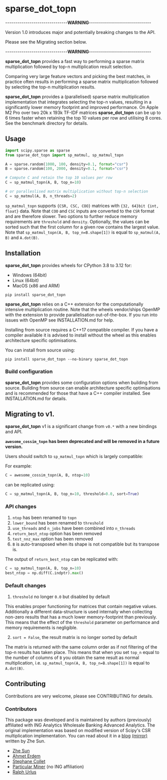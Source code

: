 # sparse\_dot\_topn

-------------------------------**WARNING**-------------------------------

Version 1.0 introduces major and potentially breaking changes to the API.

Please see the Migrating section below.

-------------------------------**WARNING**-------------------------------

**sparse\_dot\_topn** provides a fast way to performing a sparse matrix multiplication followed by top-n multiplication result selection.

Comparing very large feature vectors and picking the best matches, in practice often results in performing a sparse matrix multiplication followed by selecting the top-n multiplication results.

**sparse\_dot\_topn** provides a (parallelised) sparse matrix multiplication implementation that integrates selecting the top-n values, resulting in a significantly lower memory footprint and improved performance.
On Apple M2 Pro over two 20k x 193k TF-IDF matrices **sparse\_dot\_topn** can be up to 6 times faster when retaining the top 10 values per row and utilising 8 cores.
See the benchmark directory for details.

## Usage

```python
import scipy.sparse as sparse
from sparse_dot_topn import sp_matmul, sp_matmul_topn

A = sparse.random(1000, 100, density=0.1, format="csr")
B = sparse.random(100, 2000, density=0.1, format="csr")

# Compute C and retain the top 10 values per row
C = sp_matmul_topn(A, B, top_n=10)

# or paralleslised matrix multiplication without top-n selection
C = sp_matmul(A, B, n_threads=2)
```

`sp_matmul_topn` supports `{CSR, CSC, COO}` matrices with `{32, 64}bit {int, float}` data.
Note that `COO` and `CSC` inputs are converted to the `CSR` format and are therefore slower.
Two options to further reduce memory requirements are `threshold` and `density`.
Optionally, the values can be sorted such that the first column for a given row contains the largest value.
Note that `sp_matmul_topn(A, B, top_n=B.shape[1])` is equal to `sp_matmul(A, B)` and `A.dot(B)`.

## Installation

**sparse\_dot\_topn** provides wheels for CPython 3.8 to 3.12 for:

* Windows (64bit)
* Linux (64bit)
* MacOS (x86 and ARM)

```shell
pip install sparse_dot_topn
```

**sparse\_dot\_topn** relies on a C++ extension for the computationally intensive multiplication routine.
Note that the wheels vendor/ships OpenMP with the extension to provide parallelisation out-of-the-box.
If you run into issues with OpenMP see INSTALLATION.md for help.

Installing from source requires a C++17 compatible compiler.
If you have a compiler available it is advised to install without the wheel as this enables architecture specific optimisations.

You can install from source using:

```shell
pip install sparse_dot_topn --no-binary sparse_dot_topn
```

### Build configuration

**sparse\_dot\_topn** provides some configuration options when building from source.
Building from source can enable architecture specific optimisations and is recommended for those that have a C++ compiler installed.
See INSTALLATION.md for details.

## Migrating to v1.

**sparse\_dot\_topn** v1 is a significant change from `v0.*` with a new bindings and API.

**`awesome_cossim_topn` has been deprecated and will be removed in a future version.**

Users should switch to `sp_matmul_topn` which is largely compatible:

For example:

```python
C = awesome_cossim_topn(A, B, ntop=10)
```

can be replicated using:

```python
C = sp_matmul_topn(A, B, top_n=10, threshold=0.0, sort=True)
```

### API changes

1. `ntop` has been renamed to `topn`
2. `lower_bound` has been renamed to `threshold`
3. `use_threads` and `n_jobs` have been combined into `n_threads`
4. `return_best_ntop` option has been removed
5. `test_nnz_max` option has been removed
6. `B` is auto-transposed when its shape is not compatible but its transpose is.

The output of `return_best_ntop` can be replicated with:

```python
C = sp_matmul_topn(A, B, top_n=10)
best_ntop = np.diff(C.indptr).max()
```

### Default changes

1. `threshold` no longer `0.0` but disabled by default

This enables proper functioning for matrices that contain negative values.
Additionally a different data-structure is used internally when collecting non-zero results that has a much lower memory-footprint than previously.
This means that the effect of the `threshold` parameter on performance and memory requirements is negligible. 

2. `sort = False`, the result matrix is no longer sorted by default

The matrix is returned with the same column order as if not filtering of the top-n results has taken place.
This means that when you set `top_n` equal to the number of columns of `B` you obtain the same result as normal multiplication,
i.e. `sp_matmul_topn(A, B, top_n=B.shape[1])` is equal to `A.dot(B)`.

## Contributing

Contributions are very welcome, please see CONTRIBUTING for details.

### Contributors

This package was developed and is maintained by authors (previously) affiliated with ING Analytics Wholesale Banking Advanced Analytics.
The original implementation was based on modified version of Scipy's CSR multiplication implementation.
You can read about it in a [blog](https://medium.com/@ingwbaa/https-medium-com-ingwbaa-boosting-selection-of-the-most-similar-entities-in-large-scale-datasets-450b3242e618) [(mirror)](https://www.sun-analytics.nl/posts/2017-07-26-boosting-selection-of-most-similar-entities-in-large-scale-datasets/) written by Zhe Sun.

* [Zhe Sun](https://github.com/ymwdalex/)
* [Ahmet Erdem](https://github.com/aerdem4)
* [Stephane Collet](https://github.com/stephanecollot)
* [Particular Miner](https://github.com/ParticularMiner) (no ING affiliation)
* [Ralph Urlus](https://github.com/RUrlus)

